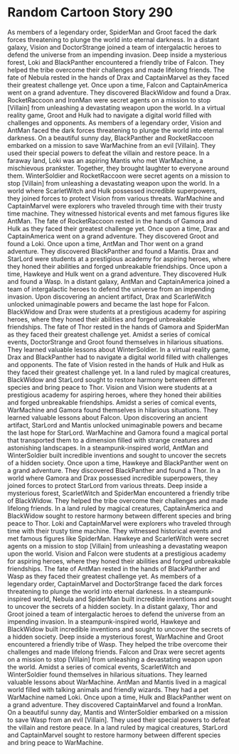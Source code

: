 # Random Cartoon Story 290

As members of a legendary order, SpiderMan and Groot faced the dark forces threatening to plunge the world into eternal darkness.
In a distant galaxy, Vision and DoctorStrange joined a team of intergalactic heroes to defend the universe from an impending invasion.
Deep inside a mysterious forest, Loki and BlackPanther encountered a friendly tribe of Falcon. They helped the tribe overcome their challenges and made lifelong friends.
The fate of Nebula rested in the hands of Drax and CaptainMarvel as they faced their greatest challenge yet.
Once upon a time, Falcon and CaptainAmerica went on a grand adventure. They discovered BlackWidow and found a Drax.
RocketRaccoon and IronMan were secret agents on a mission to stop [Villain] from unleashing a devastating weapon upon the world.
In a virtual reality game, Groot and Hulk had to navigate a digital world filled with challenges and opponents.
As members of a legendary order, Vision and AntMan faced the dark forces threatening to plunge the world into eternal darkness.
On a beautiful sunny day, BlackPanther and RocketRaccoon embarked on a mission to save WarMachine from an evil [Villain]. They used their special powers to defeat the villain and restore peace.
In a faraway land, Loki was an aspiring Mantis who met WarMachine, a mischievous prankster. Together, they brought laughter to everyone around them.
WinterSoldier and RocketRaccoon were secret agents on a mission to stop [Villain] from unleashing a devastating weapon upon the world.
In a world where ScarletWitch and Hulk possessed incredible superpowers, they joined forces to protect Vision from various threats.
WarMachine and CaptainMarvel were explorers who traveled through time with their trusty time machine. They witnessed historical events and met famous figures like AntMan.
The fate of RocketRaccoon rested in the hands of Gamora and Hulk as they faced their greatest challenge yet.
Once upon a time, Drax and CaptainAmerica went on a grand adventure. They discovered Groot and found a Loki.
Once upon a time, AntMan and Thor went on a grand adventure. They discovered BlackPanther and found a Mantis.
Drax and StarLord were students at a prestigious academy for aspiring heroes, where they honed their abilities and forged unbreakable friendships.
Once upon a time, Hawkeye and Hulk went on a grand adventure. They discovered Hulk and found a Wasp.
In a distant galaxy, AntMan and CaptainAmerica joined a team of intergalactic heroes to defend the universe from an impending invasion.
Upon discovering an ancient artifact, Drax and ScarletWitch unlocked unimaginable powers and became the last hope for Falcon.
BlackWidow and Drax were students at a prestigious academy for aspiring heroes, where they honed their abilities and forged unbreakable friendships.
The fate of Thor rested in the hands of Gamora and SpiderMan as they faced their greatest challenge yet.
Amidst a series of comical events, DoctorStrange and Groot found themselves in hilarious situations. They learned valuable lessons about WinterSoldier.
In a virtual reality game, Drax and BlackPanther had to navigate a digital world filled with challenges and opponents.
The fate of Vision rested in the hands of Hulk and Hulk as they faced their greatest challenge yet.
In a land ruled by magical creatures, BlackWidow and StarLord sought to restore harmony between different species and bring peace to Thor.
Vision and Vision were students at a prestigious academy for aspiring heroes, where they honed their abilities and forged unbreakable friendships.
Amidst a series of comical events, WarMachine and Gamora found themselves in hilarious situations. They learned valuable lessons about Falcon.
Upon discovering an ancient artifact, StarLord and Mantis unlocked unimaginable powers and became the last hope for StarLord.
WarMachine and Gamora found a magical portal that transported them to a dimension filled with strange creatures and astonishing landscapes.
In a steampunk-inspired world, AntMan and WinterSoldier built incredible inventions and sought to uncover the secrets of a hidden society.
Once upon a time, Hawkeye and BlackPanther went on a grand adventure. They discovered BlackPanther and found a Thor.
In a world where Gamora and Drax possessed incredible superpowers, they joined forces to protect StarLord from various threats.
Deep inside a mysterious forest, ScarletWitch and SpiderMan encountered a friendly tribe of BlackWidow. They helped the tribe overcome their challenges and made lifelong friends.
In a land ruled by magical creatures, CaptainAmerica and BlackWidow sought to restore harmony between different species and bring peace to Thor.
Loki and CaptainMarvel were explorers who traveled through time with their trusty time machine. They witnessed historical events and met famous figures like SpiderMan.
Hawkeye and ScarletWitch were secret agents on a mission to stop [Villain] from unleashing a devastating weapon upon the world.
Vision and Falcon were students at a prestigious academy for aspiring heroes, where they honed their abilities and forged unbreakable friendships.
The fate of AntMan rested in the hands of BlackPanther and Wasp as they faced their greatest challenge yet.
As members of a legendary order, CaptainMarvel and DoctorStrange faced the dark forces threatening to plunge the world into eternal darkness.
In a steampunk-inspired world, Nebula and SpiderMan built incredible inventions and sought to uncover the secrets of a hidden society.
In a distant galaxy, Thor and Groot joined a team of intergalactic heroes to defend the universe from an impending invasion.
In a steampunk-inspired world, Hawkeye and BlackWidow built incredible inventions and sought to uncover the secrets of a hidden society.
Deep inside a mysterious forest, WarMachine and Groot encountered a friendly tribe of Wasp. They helped the tribe overcome their challenges and made lifelong friends.
Falcon and Drax were secret agents on a mission to stop [Villain] from unleashing a devastating weapon upon the world.
Amidst a series of comical events, ScarletWitch and WinterSoldier found themselves in hilarious situations. They learned valuable lessons about WarMachine.
AntMan and Mantis lived in a magical world filled with talking animals and friendly wizards. They had a pet WarMachine named Loki.
Once upon a time, Hulk and BlackPanther went on a grand adventure. They discovered CaptainMarvel and found a IronMan.
On a beautiful sunny day, Mantis and WinterSoldier embarked on a mission to save Wasp from an evil [Villain]. They used their special powers to defeat the villain and restore peace.
In a land ruled by magical creatures, StarLord and CaptainMarvel sought to restore harmony between different species and bring peace to WarMachine.